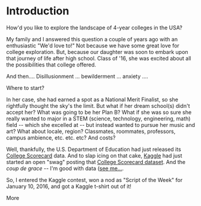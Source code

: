 # Introduction

How'd you like to explore the landscape of 4-year colleges in the USA?  

My family and I answered this question a couple of years ago with an enthusiastic "We'd love to!"  Not because we have some great love for college exploration.  But, because our daughter was soon to embark upon that journey of life after high school.  Class of '16, she was excited about all the possibilities that college offered.  

And then....  Disillusionment ... bewilderment ... anxiety ....

Where to start?

In her case, she had earned a spot as a National Merit Finalist, so she rightfully thought the sky's the limit.  But what if her dream school(s) didn't accept her?  What was going to be her Plan B?  What if she was so sure she really wanted to major in a STEM (science, technology, engineering, math) field -- which she excelled at -- but instead wanted to pursue her music and art?  What about locale, region? Classmates, roommates, professors, campus ambience, etc. etc. etc?  And costs?

Well, thankfully, the U.S. Department of Education had just released its [College Scorecard]() data.  And to slap icing on that cake, [Kaggle](https://kaggle.com) had just started an open "swag" posting that [College Scorecard dataset]().  And the *coup de grace* -- I'm good with data  ([see me...](https://www.linkedin.com/in/mlthomps/).

So, I entered the Kaggle contest, won a nod as "Script of the Week" for January 10, 2016, and got a Kaggle t-shirt out of it!

More
